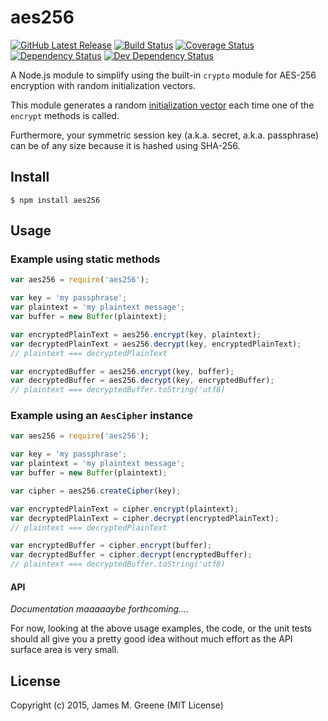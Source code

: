 # aes256
[![GitHub Latest Release](https://badge.fury.io/gh/JamesMGreene%2Fnode-aes256.svg)](https://github.com/JamesMGreene/node-aes256) [![Build Status](https://secure.travis-ci.org/JamesMGreene/node-aes256.svg?branch=master)](https://travis-ci.org/JamesMGreene/node-aes256) [![Coverage Status](https://coveralls.io/repos/JamesMGreene/node-aes256/badge.svg?branch=master&service=github)](https://coveralls.io/github/JamesMGreene/node-aes256?branch=master) [![Dependency Status](https://david-dm.org/JamesMGreene/node-aes256.svg?theme=shields.io)](https://david-dm.org/JamesMGreene/node-aes256) [![Dev Dependency Status](https://david-dm.org/JamesMGreene/node-aes256/dev-status.svg?theme=shields.io)](https://david-dm.org/JamesMGreene/node-aes256#info=devDependencies)


A Node.js module to simplify using the built-in `crypto` module for AES-256 encryption with random initialization vectors.

This module generates a random [initialization vector](https://en.wikipedia.org/wiki/Initialization_vector) each time one of the `encrypt` methods is called.

Furthermore, your symmetric session key (a.k.a. secret, a.k.a. passphrase) can be of any size because it is hashed using SHA-256.


## Install

```shell
$ npm install aes256
```


## Usage

### Example using static methods

```js
var aes256 = require('aes256');

var key = 'my passphrase';
var plaintext = 'my plaintext message';
var buffer = new Buffer(plaintext);

var encryptedPlainText = aes256.encrypt(key, plaintext);
var decryptedPlainText = aes256.decrypt(key, encryptedPlainText);
// plaintext === decryptedPlainText

var encryptedBuffer = aes256.encrypt(key, buffer);
var decryptedBuffer = aes256.decrypt(key, encryptedBuffer);
// plaintext === decryptedBuffer.toString('utf8)
```


### Example using an `AesCipher` instance

```js
var aes256 = require('aes256');

var key = 'my passphrase';
var plaintext = 'my plaintext message';
var buffer = new Buffer(plaintext);

var cipher = aes256.createCipher(key);

var encryptedPlainText = cipher.encrypt(plaintext);
var decryptedPlainText = cipher.decrypt(encryptedPlainText);
// plaintext === decryptedPlainText

var encryptedBuffer = cipher.encrypt(buffer);
var decryptedBuffer = cipher.decrypt(encryptedBuffer);
// plaintext === decryptedBuffer.toString('utf8)
```


#### API

_Documentation maaaaaybe forthcoming...._

For now, looking at the above usage examples, the code, or the unit tests should all give you a pretty good idea without much effort as the API surface area is very small.


## License

Copyright (c) 2015, James M. Greene (MIT License)
